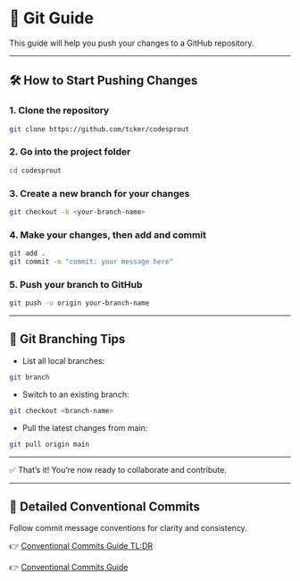 # 🚀 Git Guide

This guide will help you push your changes to a GitHub repository.

---

## 🛠 How to Start Pushing Changes

### 1. Clone the repository

```bash
git clone https://github.com/tcker/codesprout
```

### 2. Go into the project folder

```bash
cd codesprout
```

### 3. Create a new branch for your changes

```bash
git checkout -b <your-branch-name>
```

### 4. Make your changes, then add and commit

```bash
git add .
git commit -m "commit: your message here"
```

### 5. Push your branch to GitHub

```bash
git push -u origin your-branch-name
```

---

## 🌿 Git Branching Tips

- List all local branches:
```bash
git branch
```

- Switch to an existing branch:
```bash
git checkout <branch-name>
```

- Pull the latest changes from main:
```bash
git pull origin main
```

---

✅ That’s it! You’re now ready to collaborate and contribute.

---

## 📘 Detailed Conventional Commits

Follow commit message conventions for clarity and consistency.  

👉 [Conventional Commits Guide TL:DR](https://github.com/tcker/codesprout/blob/main/git-instructions/conventional-commits.md)

👉 [Conventional Commits Guide](https://www.conventionalcommits.org/)

